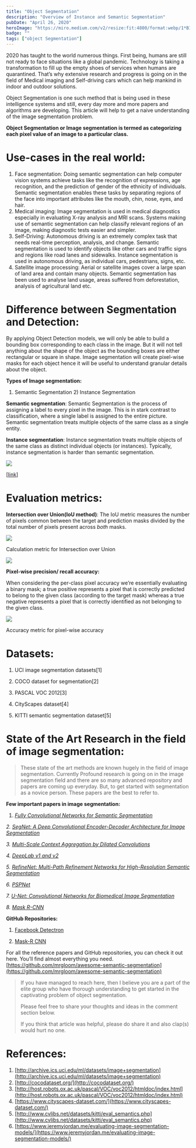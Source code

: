 ```yaml
---
title: "Object Segmentation"
description: "Overview of Instance and Semantic Segmentation"
pubDate: "April 26, 2020"
heroImage: "https://miro.medium.com/v2/resize:fit:4800/format:webp/1*B16t8Do6hvuq2Q_2YOM-UQ.png"
badge: ""
tags: ["object Segmentation"]
---
```


2020 has taught to the world numerous things. First being, humans are still not ready to face situations like a global pandemic. Technology is taking a transformation to fill up the empty shoes of services when humans are quarantined. That’s why extensive research and progress is going on in the field of Medical imaging and Self-driving cars which can help mankind in indoor and outdoor solutions.

Object Segmentation is one such method that is being used in these intelligence systems and still, every day more and more papers and algorithms are developing. This article will help to get a naive understanding of the image segmentation problem.

 **Object Segmentation or Image segmentation is termed as categorizing each pixel value of an image to a particular class.**

# **Use-cases in the real world:**

1.  Face segmentation: Doing semantic segmentation can help computer vision systems achieve tasks like the recognition of expressions, age recognition, and the prediction of gender of the ethnicity of individuals.  Semantic segmentation enables these tasks by separating regions of the face into important attributes like the mouth, chin, nose, eyes, and hair.
2.  Medical imaging: Image segmentation is used in medical diagnostics especially in evaluating X-ray analysis and MRI scans.  Systems making use of semantic segmentation can help classify relevant  regions of an image, making diagnostic tests easier and simpler.
3.  Self-Driving: Autonomous driving is an extremely complex task that needs real-time perception, analysis, and change. Semantic segmentation is used to  identify objects like other cars and traffic signs and regions like road lanes and sidewalks. Instance segmentation is used in  autonomous  driving, as individual cars, pedestrians, signs, etc.
4.  Satellite image processing:  Aerial or satellite images cover a large span of land area  and contain many objects. Semantic segmentation has been used to analyse land usage, areas suffered from deforestation, analysis of agricultural land etc.

# **Difference between Segmentation and Detection:**

By applying Object Detection models, we will only be able to build a bounding box corresponding to each class in the image. But it will  not tell anything about the shape of the object as the bounding boxes are either rectangular or square in shape. Image segmentation will create pixel-wise masks for each object hence it will be useful to understand  granular details about the object.

**Types of Image segmentation:**

1.  Semantic Segmentation 2) Instance Segmentation

**Semantic segmentation**: Semantic Segmentation is the process of assigning a label to every pixel in the image. This is in stark contrast to classification, where a  single label is assigned to the entire picture.  Semantic segmentation treats multiple objects of the same class as a single entity.

**Instance segmentation**:  Instance segmentation treats multiple objects of the same class as distinct individual objects  (or instances). Typically,  instance segmentation is harder than semantic segmentation.

![](https://miro.medium.com/v2/resize:fit:1400/1*aTWrOeKFSCOnMJoTH96NVg.png)

[[link](https://www.topbots.com/semantic-segmentation-guide/)]

# **Evaluation metrics:**

**Intersection over Union(IoU method)**: The IoU metric measures the number of pixels common between the target and prediction masks divided by the total number of pixels present across  _both_  masks.

![](https://miro.medium.com/v2/resize:fit:738/1*dOaafm03mju8i23X1Cq6zQ.png)

Calculation metric for Intersection over Union

![](https://miro.medium.com/v2/resize:fit:1400/1*E49dKsrbemG1L6JOBgZshw.png)

**Pixel-wise precision/ recall accuracy:**

When considering the per-class pixel accuracy we’re essentially evaluating a binary mask; a true positive represents a pixel that is correctly predicted to belong to the given class (according to the target mask) whereas a true negative represents a pixel that is correctly identified as not belonging to the given class.

![](https://miro.medium.com/v2/resize:fit:988/1*xNGkCGAjBxFZAT6BYw1lGQ.png)

Accuracy metric for pixel-wise accuracy

# **Datasets:**

1. UCI image segmentation datasets[1]

2. COCO dataset for segmentation[2]

3. PASCAL VOC 2012[3]

4. CityScapes dataset[4]

5. KITTI semantic segmentation dataset[5]

# **State of the Art Research in the field of image segmentation:**

> These state of the art methods are known hugely in the field of image segmentation. Currently Profound research is going on in the image segmentation field and there are so many advanced repository and papers are coming up everyday. But, to get started with segmentation as a novice person. These papers are the best to refer to.

**Few important papers in image segmentation:**

1.  [_Fully Convolutional Networks for Semantic Segmentation_](https://www.cv-foundation.org/openaccess/content_cvpr_2015/papers/Long_Fully_Convolutional_Networks_2015_CVPR_paper.pdf)

_2._ [_SegNet: A Deep Convolutional Encoder-Decoder Architecture for Image Segmentation_](https://arxiv.org/pdf/1511.00561.pdf)

_3._ [_Multi-Scale Context Aggregation by Dilated Convolutions_](http://vladlen.info/papers/dilated-convolutions.pdf)

_4._ [_DeepLab v1 and v2_](https://arxiv.org/abs/1606.00915)

_5._ [_RefineNet: Multi-Path Refinement Networks for High-Resolution Semantic Segmentation_](https://arxiv.org/abs/1611.06612)

_6._ [_PSPNet_](https://arxiv.org/abs/1612.01105)

_7._ [_U-Net: Convolutional Networks for Biomedical Image Segmentation_](https://arxiv.org/abs/1505.04597)

_8._ [_Mask R-CNN_](https://arxiv.org/abs/1703.06870)

**GitHub Repositories:**

1.  [Facebook Detectron](https://github.com/facebookresearch/Detectron)

2. [Mask-R CNN](https://github.com/matterport/Mask_RCNN)

For all the reference papers and GitHub repositories, you can check it out here. You’ll find almost everything you need.  [https://github.com/mrgloom/awesome-semantic-segmentation](https://github.com/mrgloom/awesome-semantic-segmentation)

> If you have managed to reach here, then I believe you are a part of the elite group who have thorough understanding to get started in the captivating problem of object segmentation.
> 
> Please feel free to share your thoughts and ideas in the comment section below.
> 
> If you think that article was helpful, please do share it and also clap(s) would hurt no one.

# **References:**

1.  [http://archive.ics.uci.edu/ml/datasets/image+segmentation](http://archive.ics.uci.edu/ml/datasets/image+segmentation)
2.  [http://cocodataset.org/](http://cocodataset.org/)
3.  [http://host.robots.ox.ac.uk/pascal/VOC/voc2012/htmldoc/index.html](http://host.robots.ox.ac.uk/pascal/VOC/voc2012/htmldoc/index.html)
4.  [https://www.cityscapes-dataset.com/](https://www.cityscapes-dataset.com/)
5.  [http://www.cvlibs.net/datasets/kitti/eval_semantics.php](http://www.cvlibs.net/datasets/kitti/eval_semantics.php)
6.  [https://www.jeremyjordan.me/evaluating-image-segmentation-models/](https://www.jeremyjordan.me/evaluating-image-segmentation-models/)
